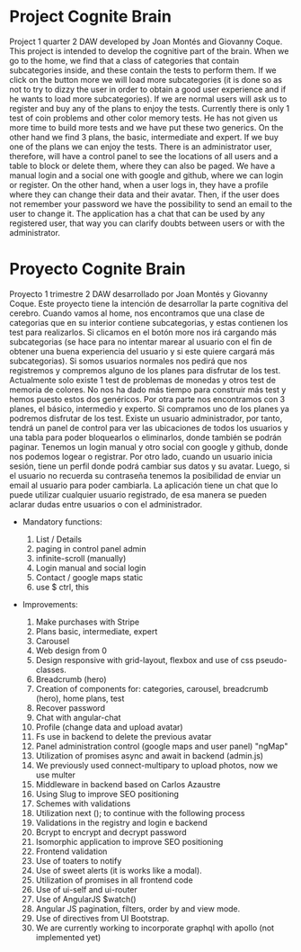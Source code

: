 # Project Cognite Brain
Project 1 quarter 2 DAW developed by Joan Montés and Giovanny Coque. This project is intended to develop the cognitive part of the 
brain. When we go to the home, we find that a class of categories that contain subcategories inside, and these contain the tests to
perform them. If we click on the button more we will load more subcategories (it is done so as not to try to dizzy the user in 
order to obtain a good user experience and if he wants to load more subcategories). If we are normal users will ask us to register
and buy any of the plans to enjoy the tests. Currently there is only 1 test of coin problems and other color memory tests. He has 
not given us more time to build more tests and we have put these two generics. On the other hand we find 3 plans, the basic, 
intermediate and expert. If we buy one of the plans we can enjoy the tests.
There is an administrator user, therefore, will have a control panel to see the locations of all users and a table to block or 
delete them, where they can also be paged. We have a manual login and a social one with google and github, where we can login or 
register. On the other hand, when a user logs in, they have a profile where they can change their data and their avatar. Then, 
if the user does not remember your password we have the possibility to send an email to the user to change it.
The application has a chat that can be used by any registered user, that way you can clarify doubts between users or with the 
administrator.

# Proyecto Cognite Brain
Proyecto 1 trimestre 2 DAW desarrollado por Joan Montés y Giovanny Coque. Este proyecto tiene la intención de desarrollar la parte 
cognitiva del cerebro. Cuando vamos al home, nos encontramos que una clase de categorias que en su interior contiene subcategorias,
y estas  contienen los test para realizarlos. Si clicamos en el botón more nos irá cargando más subcategorias (se hace para no 
intentar marear al usuario con el fin de obtener una buena experiencia del usuario y si este quiere cargará más subcategorias). 
Si somos usuarios normales nos pedirá que nos registremos y compremos alguno de los planes para disfrutar de los test. Actualmente 
solo existe 1 test de problemas de monedas y otros test de memoria de colores. No nos ha dado más tiempo para construir más test y
hemos puesto estos dos genéricos. Por otra parte nos encontramos con 3 planes, el básico, intermedio y experto. Si compramos uno 
de los planes ya podremos disfrutar de los test.
Existe un usuario administrador, por tanto, tendrá un panel de control para ver las ubicaciones de todos los usuarios y una tabla 
para poder bloquearlos o eliminarlos, donde también se podrán paginar. Tenemos un login manual y otro social con google y github, 
donde nos podemos logear o registrar. Por otro lado, cuando un usuario inicia sesión, tiene un perfil donde podrá cambiar sus 
datos y su avatar. Luego, si el usuario no recuerda su contraseña tenemos la posibilidad de enviar un email al usuario para poder 
cambiarla.
La aplicación tiene un chat que lo puede utilizar cualquier usuario registrado, de esa manera se pueden aclarar dudas entre usuarios 
o con el administrador.

- Mandatory functions:
  1. List / Details
  2. paging in control panel admin
  3. infinite-scroll (manually)
  4. Login manual and social login
  5. Contact / google maps static
  6. use $ ctrl, this

- Improvements:
  1. Make purchases with Stripe
  2. Plans basic, intermediate, expert
  3. Carousel
  4. Web design from 0
  5. Design responsive with grid-layout, flexbox and use of css pseudo-classes. 
  6. Breadcrumb (hero)
  7. Creation of components for: categories, carousel, breadcrumb (hero), home plans, test
  8. Recover password
  9. Chat with angular-chat
  10. Profile (change data and upload avatar)
  11. Fs use in backend to delete the previous avatar
  12. Panel administration control (google maps and user panel) "ngMap"
  13. Utilization of promises async and await in backend (admin.js)
  14. We previously used connect-multipary to upload photos, now we use multer
  15. Middleware in backend based on Carlos Azaustre
  16. Using Slug to improve SEO positioning
  17. Schemes with validations
  18. Utilization next (); to continue with the following process
  19. Validations in the registry and login e backend
  20. Bcrypt to encrypt and decrypt password
  21. Isomorphic application to improve SEO positioning
  22. Frontend validation
  23. Use of toaters to notify
  24. Use of sweet alerts (it is works like a modal).
  25. Utilization of promises in all frontend code
  26. Use of ui-self and ui-router
  27. Use of AngularJS $watch() 
  28. Angular JS pagination, filters, order by and  view mode.
  29. Use of directives from  UI Bootstrap.
  30. We are currently working to incorporate graphql with apollo (not implemented yet)


